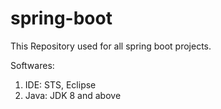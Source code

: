 # spring-boot
This Repository used for all spring boot projects.

Softwares:

1. IDE: STS, Eclipse
2. Java: JDK 8 and above

